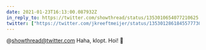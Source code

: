 ```yaml
---
date: 2021-01-23T16:13:00.087932Z
in_reply_to: https://twitter.com/showthread/status/1353010654077210625
twitter: ["https://twitter.com/jkreeftmeijer/status/1353012861845577730"]
---
```

@showthread@twitter.com Haha, klopt. Hoi! 👋
